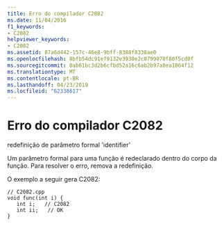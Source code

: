 ```yaml
---
title: Erro do compilador C2082
ms.date: 11/04/2016
f1_keywords:
- C2082
helpviewer_keywords:
- C2082
ms.assetid: 87a6d442-157c-46e8-9bff-8388f8338ae0
ms.openlocfilehash: 8bfb54dc91ef9132e3930e2c0799070f80f5cd0f
ms.sourcegitcommit: 0ab61bc3d2b6cfbd52a16c6ab2b97a8ea1864f12
ms.translationtype: MT
ms.contentlocale: pt-BR
ms.lasthandoff: 04/23/2019
ms.locfileid: "62338617"
---
```

# <a name="compiler-error-c2082"></a>Erro do compilador C2082

redefinição de parâmetro formal 'identifier'

Um parâmetro formal para uma função é redeclarado dentro do corpo da função. Para resolver o erro, remova a redefinição.

O exemplo a seguir gera C2082:

```
// C2082.cpp
void func(int i) {
   int i;   // C2082
   int ii;   // OK
}
```